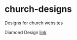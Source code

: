 # church-designs
Designs for church websites

Diamond Design [link](https://zapbampow.github.io/church-designs/DiamondDesign/index2.html)
